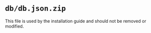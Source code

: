 # `db/db.json.zip`

This file is used by the installation guide and should not be removed or
modified.
